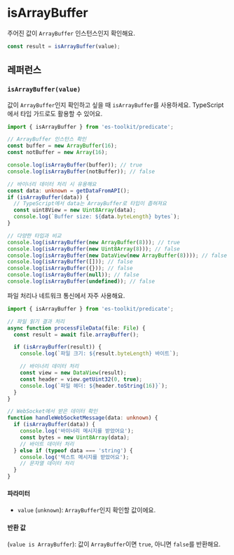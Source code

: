# isArrayBuffer

주어진 값이 `ArrayBuffer` 인스턴스인지 확인해요.

```typescript
const result = isArrayBuffer(value);
```

## 레퍼런스

### `isArrayBuffer(value)`

값이 `ArrayBuffer`인지 확인하고 싶을 때 `isArrayBuffer`를 사용하세요. TypeScript에서 타입 가드로도 활용할 수 있어요.

```typescript
import { isArrayBuffer } from 'es-toolkit/predicate';

// ArrayBuffer 인스턴스 확인
const buffer = new ArrayBuffer(16);
const notBuffer = new Array(16);

console.log(isArrayBuffer(buffer)); // true
console.log(isArrayBuffer(notBuffer)); // false

// 바이너리 데이터 처리 시 유용해요
const data: unknown = getDataFromAPI();
if (isArrayBuffer(data)) {
  // TypeScript에서 data는 ArrayBuffer로 타입이 좁혀져요
  const uint8View = new Uint8Array(data);
  console.log(`Buffer size: ${data.byteLength} bytes`);
}

// 다양한 타입과 비교
console.log(isArrayBuffer(new ArrayBuffer(8))); // true
console.log(isArrayBuffer(new Uint8Array(8))); // false
console.log(isArrayBuffer(new DataView(new ArrayBuffer(8)))); // false
console.log(isArrayBuffer([])); // false
console.log(isArrayBuffer({})); // false
console.log(isArrayBuffer(null)); // false
console.log(isArrayBuffer(undefined)); // false
```

파일 처리나 네트워크 통신에서 자주 사용해요.

```typescript
import { isArrayBuffer } from 'es-toolkit/predicate';

// 파일 읽기 결과 처리
async function processFileData(file: File) {
  const result = await file.arrayBuffer();

  if (isArrayBuffer(result)) {
    console.log(`파일 크기: ${result.byteLength} 바이트`);

    // 바이너리 데이터 처리
    const view = new DataView(result);
    const header = view.getUint32(0, true);
    console.log(`파일 헤더: ${header.toString(16)}`);
  }
}

// WebSocket에서 받은 데이터 확인
function handleWebSocketMessage(data: unknown) {
  if (isArrayBuffer(data)) {
    console.log('바이너리 메시지를 받았어요');
    const bytes = new Uint8Array(data);
    // 바이트 데이터 처리
  } else if (typeof data === 'string') {
    console.log('텍스트 메시지를 받았어요');
    // 문자열 데이터 처리
  }
}
```

#### 파라미터

- `value` (`unknown`): `ArrayBuffer`인지 확인할 값이에요.

#### 반환 값

(`value is ArrayBuffer`): 값이 `ArrayBuffer`이면 `true`, 아니면 `false`를 반환해요.
